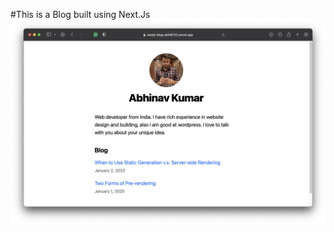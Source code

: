 #This is a Blog built using Next.Js
<img src="https://github.com/Abhi6722/nextjs-blog/blob/main/public/images/nextjs-blog.png" align="centre"> 
